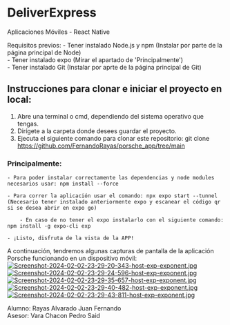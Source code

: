 # DeliverExpress
Aplicaciones Móviles - React Native

Requisitos previos: 
    - Tener instalado Node.js y npm (Instalar por parte de la página principal de Node) <br>
    - Tener instalado expo (Mirar el apartado de 'Principalmente')  <br>
    - Tener instalado Git (Instalar por aprte de la página principal de Git)  <br>
    
## Instrucciones para clonar e iniciar el proyecto en local:
1. Abre una terminal o cmd, dependiendo del sistema operativo que tengas. 
2. Dirígete a la carpeta donde desees guardar el proyecto.
3. Ejecuta el siguiente comando para clonar este repositorio: git clone https://github.com/FernandoRayas/porsche_app/tree/main

### Principalmente:

    - Para poder instalar correctamente las dependencias y node modules necesarios usar: npm install --force

    - Para correr la aplicación usar el comando: npx expo start --tunnel (Necesario tener instalado anteriormente expo y escanear el código qr si se desea abrir en expo go)

        - En caso de no tener el expo instalarlo con el siguiente comando: npm install -g expo-cli exp

    - ¡Listo, disfruta de la vista de la APP!


A continuación, tendremos algunas capturas de pantalla de la aplicación Porsche funcionando en un dispositivo móvil:
[![Screenshot-2024-02-02-23-29-20-343-host-exp-exponent.jpg](https://i.postimg.cc/3RcSBjhc/Screenshot-2024-02-02-23-29-20-343-host-exp-exponent.jpg)](https://postimg.cc/Hcb9WyVw)
[![Screenshot-2024-02-02-23-29-24-596-host-exp-exponent.jpg](https://i.postimg.cc/KcdFcBTf/Screenshot-2024-02-02-23-29-24-596-host-exp-exponent.jpg)](https://postimg.cc/Hj4FBJB8)
[![Screenshot-2024-02-02-23-29-35-657-host-exp-exponent.jpg](https://i.postimg.cc/jSTbPTZJ/Screenshot-2024-02-02-23-29-35-657-host-exp-exponent.jpg)](https://postimg.cc/zVx6YsmJ)
[![Screenshot-2024-02-02-23-29-40-482-host-exp-exponent.jpg](https://i.postimg.cc/JzQWQF2Y/Screenshot-2024-02-02-23-29-40-482-host-exp-exponent.jpg)](https://postimg.cc/Snj5Sgqc)
[![Screenshot-2024-02-02-23-29-43-811-host-exp-exponent.jpg](https://i.postimg.cc/CLk0R5Hg/Screenshot-2024-02-02-23-29-43-811-host-exp-exponent.jpg)](https://postimg.cc/0bkF38BW)


Alumno: Rayas Alvarado Juan Fernando <br>
Asesor: Vara Chacon Pedro Said
